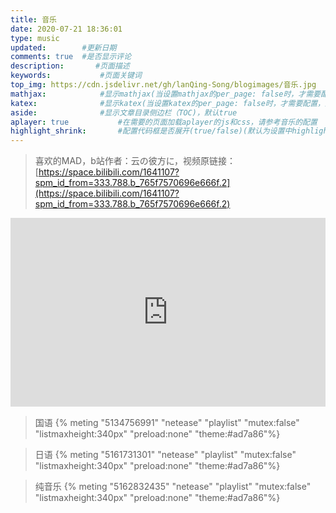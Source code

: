 ```yaml
---
title: 音乐
date: 2020-07-21 18:36:01
type: music
updated:        #更新日期
comments: true  #是否显示评论
description:       #页面描述
keywords:           #页面关键词
top_img: https://cdn.jsdelivr.net/gh/lanQing-Song/blogimages/音乐.jpg         #页面顶部图
mathjax:            #显示mathjax(当设置mathjax的per_page: false时，才需要配置，默认 false)
katex:              #显示katex(当设置katex的per_page: false时，才需要配置，默认 false)
aside:              #显示文章目录侧边栏（TOC)，默认true
aplayer: true           #在需要的页面加载aplayer的js和css，请参考音乐的配置
highlight_shrink:       #配置代码框是否展开(true/false)(默认为设置中highlight_shrink的配置)
---
```

>喜欢的MAD，b站作者：云の彼方に，视频原链接：[https://space.bilibili.com/1641107?spm_id_from=333.788.b_765f7570696e666f.2](https://space.bilibili.com/1641107?spm_id_from=333.788.b_765f7570696e666f.2)
<div style="position:relative; padding:30% 45%">
<iframe style="position: absolute; width: 100%; height: 100%; left: 0; top: 0;" src="https://player.bilibili.com/player.html?aid=73844200&bvid=BV1zE411h7Pi&cid=126375737&page=1&as_wide=1&high_quality=1&danmaku=0" scrolling="no" frameborder="no" framespacing="0" allowfullscreen="true" sandbox="allow-top-navigation allow-same-origin allow-forms allow-scripts"> </iframe>
</div>


>国语
{% meting "5134756991" "netease" "playlist" "mutex:false" "listmaxheight:340px" "preload:none" "theme:#ad7a86"%}

>日语
{% meting "5161731301" "netease" "playlist" "mutex:false" "listmaxheight:340px" "preload:none" "theme:#ad7a86"%}

> 纯音乐
{% meting "5162832435" "netease" "playlist" "mutex:false" "listmaxheight:340px" "preload:none" "theme:#ad7a86"%}

